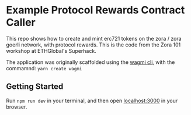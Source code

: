 # Example Protocol Rewards Contract Caller

This repo shows how to create and mint erc721 tokens on the zora / zora goerli network, with protocol rewards.
This is the code from the Zora 101 workshop at ETHGlobal's Superhack.

The application was originally scaffolded using the [wagmi cli](https://wagmi.sh/cli/create-wagmi), with the commamnd: `yarn create wagmi`

## Getting Started

Run `npm run dev` in your terminal, and then open [localhost:3000](http://localhost:3000) in your browser.


